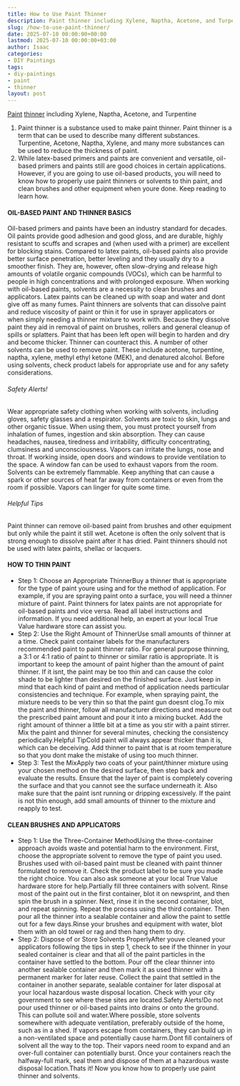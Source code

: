 ```yaml
---
title: How to Use Paint Thinner
description: Paint thinner including Xylene, Naptha, Acetone, and Turpentine 1. Paint thinner is a substance used to make paint thinner.
slug: /how-to-use-paint-thinner/
date: 2025-07-10 00:00:00+00:00
lastmod: 2025-07-10 00:00:00+03:00
author: Isaac
categories:
- DIY Paintings
tags:
- diy-paintings
- paint
- thinner
layout: post
---
```

[Paint](https://pestpolicy.com/airless-paint-sprayer-tips/) [thinner](https://pestpolicy.com/best-paint-thinner-for-oil-painting/) including Xylene, Naptha, Acetone, and Turpentine
1. Paint thinner is a substance used to make paint thinner. Paint thinner is a term that can be used to describe many different substances. Turpentine, Acetone, Naptha, Xylene, and many more substances can be used to reduce the thickness of paint.
1. While latex-based primers and paints are convenient and versatile, oil-based primers and paints still are good choices in certain applications. However, if you are going to use oil-based products, you will need to know how to properly use paint thinners or solvents to thin paint, and clean brushes and other equipment when youre done. Keep reading to learn how.
#### OIL-BASED PAINT AND THINNER BASICS
Oil-based primers and paints have been an industry standard for decades. Oil paints provide good adhesion and good gloss, and are durable, highly resistant to scuffs and scrapes and (when used with a primer) are excellent for blocking stains. Compared to latex paints, oil-based paints also provide better surface penetration, better leveling and they usually dry to a smoother finish. They are, however, often slow-drying and release high amounts of volatile organic compounds (VOCs), which can be harmful to people in high concentrations and with prolonged exposure. When working with oil-based paints, solvents are a necessity to clean brushes and applicators. Latex paints can be cleaned up with soap and water and dont give off as many fumes.
Paint thinners are solvents that can dissolve paint and reduce viscosity of paint or thin it for use in sprayer applicators or when simply needing a thinner mixture to work with. Because they dissolve paint they aid in removal of paint on brushes, rollers and general cleanup of spills or splatters. Paint that has been left open will begin to harden and dry and become thicker. Thinner can counteract this. A number of other solvents can be used to remove paint. These include acetone, turpentine, naptha, xylene, methyl ethyl ketone (MEK), and denatured alcohol. Before using solvents, check product labels for appropriate use and for any safety considerations.
###### Safety Alerts!
Wear appropriate safety clothing when working with solvents, including gloves, safety glasses and a respirator. Solvents are toxic to skin, lungs and other organic tissue. When using them, you must protect yourself from inhalation of fumes, ingestion and skin absorption. They can cause headaches, nausea, tiredness and irritability, difficulty concentrating, clumsiness and unconsciousness. Vapors can irritate the lungs, nose and throat.
If working inside, open doors and windows to provide ventilation to the space. A window fan can be used to exhaust vapors from the room.
Solvents can be extremely flammable. Keep anything that can cause a spark or other sources of heat far away from containers or even from the room if possible. Vapors can linger for quite some time.
###### Helpful Tips
Paint thinner can remove oil-based paint from brushes and other equipment but only while the paint it still wet. Acetone is often the only solvent that is strong enough to dissolve paint after it has dried.
Paint thinners should not be used with latex paints, shellac or lacquers.
#### HOW TO THIN PAINT
- Step 1: Choose an Appropriate ThinnerBuy a thinner that is appropriate for the type of paint youre using and for the method of application. For example, if you are spraying paint onto a surface, you will need a thinner mixture of paint. Paint thinners for latex paints are not appropriate for oil-based paints and vice versa. Read all label instructions and information. If you need additional help, an expert at your local True Value hardware store can assist you.
- Step 2: Use the Right Amount of ThinnerUse small amounts of thinner at a time. Check paint container labels for the manufacturers recommended paint to paint thinner ratio. For general purpose thinning, a 3:1 or 4:1 ratio of paint to thinner or similar ratio is appropriate. It is important to keep the amount of paint higher than the amount of paint thinner. If it isnt, the paint may be too thin and can cause the color shade to be lighter than desired on the finished surface. Just keep in mind that each kind of paint and method of application needs particular consistencies and technique. For example, when spraying paint, the mixture needs to be very thin so that the paint gun doesnt clog.To mix the paint and thinner, follow all manufacturer directions and measure out the prescribed paint amount and pour it into a mixing bucket. Add the right amount of thinner a little bit at a time as you stir with a paint stirrer. Mix the paint and thinner for several minutes, checking the consistency periodically.Helpful TipCold paint will always appear thicker than it is, which can be deceiving. Add thinner to paint that is at room temperature so that you dont make the mistake of using too much thinner.
- Step 3: Test the MixApply two coats of your paint/thinner mixture using your chosen method on the desired surface, then step back and evaluate the results. Ensure that the layer of paint is completely covering the surface and that you cannot see the surface underneath it. Also make sure that the paint isnt running or dripping excessively. If the paint is not thin enough, add small amounts of thinner to the mixture and reapply to test.
#### CLEAN BRUSHES AND APPLICATORS
- Step 1: Use the Three-Container MethodUsing the three-container approach avoids waste and potential harm to the environment. First, choose the appropriate solvent to remove the type of paint you used. Brushes used with oil-based paint must be cleaned with paint thinner formulated to remove it. Check the product label to be sure you made the right choice. You can also ask someone at your local True Value hardware store for help.Partially fill three containers with solvent. Rinse most of the paint out in the first container, blot it on newsprint, and then spin the brush in a spinner. Next, rinse it in the second container, blot, and repeat spinning. Repeat the process using the third container. Then pour all the thinner into a sealable container and allow the paint to settle out for a few days.Rinse your brushes and equipment with water, blot them with an old towel or rag and then hang them to dry.
- Step 2: Dispose of or Store Solvents ProperlyAfter youve cleaned your applicators following the tips in step 1, check to see if the thinner in your sealed container is clear and that all of the paint particles in the container have settled to the bottom. Pour off the clear thinner into another sealable container and then mark it as used thinner with a permanent marker for later reuse. Collect the paint that settled in the container in another separate, sealable container for later disposal at your local hazardous waste disposal location. Check with your city government to see where these sites are located.Safety Alerts!Do not pour used thinner or oil-based paints into drains or onto the ground. This can pollute soil and water.Where possible, store solvents somewhere with adequate ventilation, preferably outside of the home, such as in a shed. If vapors escape from containers, they can build up in a non-ventilated space and potentially cause harm.Dont fill containers of solvent all the way to the top. Their vapors need room to expand and an over-full container can potentially burst. Once your containers reach the halfway-full mark, seal them and dispose of them at a hazardous waste disposal location.Thats it! Now you know how to properly use paint thinner and solvents.